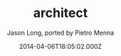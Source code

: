 ---
title: architect
github: https://github.com/pietromenna/jekyll-architect-theme
demo: https://pietro.menna.net.br/jekyll-architect-theme/
author: Jason Long, ported by Pietro Menna
ssg:
  - Jekyll
cms:
  - No Cms
date: 2014-04-06T18:05:02.000Z
github_branch: master
description: >-
  Open Source version of the GitHub Pages theme, now for Jekyll. Demo at
  https://pietro.menna.net.br/jekyll-architect-theme/
stale: true
---